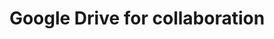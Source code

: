 ---
layout: page
title:  "Google Drive for collaboration"
lang: en
category: "Tools"
permalink: "/google-drive/"
trans_url: "/fr-needed/"
---